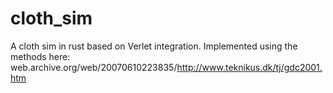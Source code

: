 # cloth_sim
A cloth sim in rust based on Verlet integration. 
Implemented using the methods here: web.archive.org/web/20070610223835/http://www.teknikus.dk/tj/gdc2001.htm
